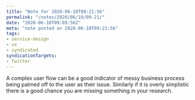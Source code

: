 ```yaml
---
title: "Note for 2020-06-10T09:21:56"
permalink: "/notes/2020/06/10/09-21/"
date: "2020-06-10T09:09:56Z"
meta: "note posted on 2020-06-10T09:21:56"
tags:
- service-design
- ux
- syndicated
syndicationTargets:
- Twitter
---
```

A complex user flow can be a good indicator of messy business process being palmed off to the user as their issue. Similarly if it is overly simplistic there is a good chance you are missing something in your research.
